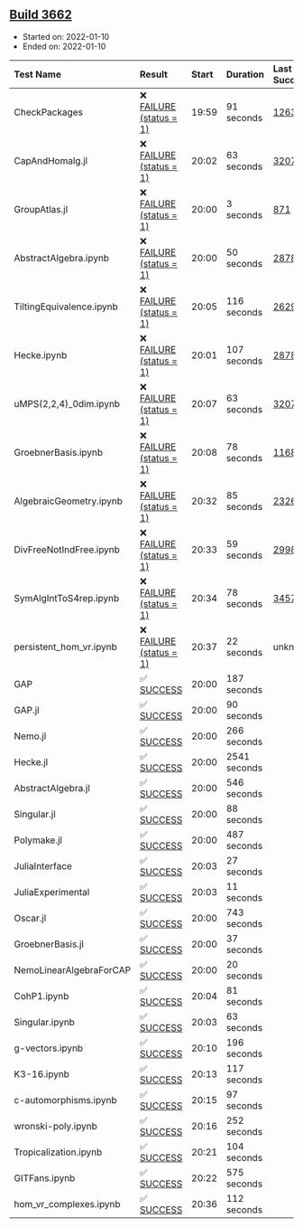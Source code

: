 ## [Build 3662](https://oscarci.mathematik.uni-kl.de/job/oscar-stable/3662/)

* Started on: 2022-01-10
* Ended on: 2022-01-10

| Test Name    | Result | Start | Duration | Last Success | First Failure |
|:-------------|:-------|:------|:---------|:-------------|:--------------|
| CheckPackages | ❌ [FAILURE (status = 1)](https://oscarci.mathematik.uni-kl.de/job/oscar-stable/3662/artifact/logs/build-3662/CheckPackages.log) | 19:59 | 91 seconds | [1263](https://oscarci.mathematik.uni-kl.de/job/oscar-stable/1263/) | [1264](https://oscarci.mathematik.uni-kl.de/job/oscar-stable/1264/) |
| CapAndHomalg.jl | ❌ [FAILURE (status = 1)](https://oscarci.mathematik.uni-kl.de/job/oscar-stable/3662/artifact/logs/build-3662/CapAndHomalg.jl.log) | 20:02 | 63 seconds | [3207](https://oscarci.mathematik.uni-kl.de/job/oscar-stable/3207/) | [3208](https://oscarci.mathematik.uni-kl.de/job/oscar-stable/3208/) |
| GroupAtlas.jl | ❌ [FAILURE (status = 1)](https://oscarci.mathematik.uni-kl.de/job/oscar-stable/3662/artifact/logs/build-3662/GroupAtlas.jl.log) | 20:00 | 3 seconds | [871](https://oscarci.mathematik.uni-kl.de/job/oscar-stable/871/) | [872](https://oscarci.mathematik.uni-kl.de/job/oscar-stable/872/) |
| AbstractAlgebra.ipynb | ❌ [FAILURE (status = 1)](https://oscarci.mathematik.uni-kl.de/job/oscar-stable/3662/artifact/logs/build-3662/AbstractAlgebra.ipynb.log) | 20:00 | 50 seconds | [2878](https://oscarci.mathematik.uni-kl.de/job/oscar-stable/2878/) | [2879](https://oscarci.mathematik.uni-kl.de/job/oscar-stable/2879/) |
| TiltingEquivalence.ipynb | ❌ [FAILURE (status = 1)](https://oscarci.mathematik.uni-kl.de/job/oscar-stable/3662/artifact/logs/build-3662/TiltingEquivalence.ipynb.log) | 20:05 | 116 seconds | [2629](https://oscarci.mathematik.uni-kl.de/job/oscar-stable/2629/) | [2630](https://oscarci.mathematik.uni-kl.de/job/oscar-stable/2630/) |
| Hecke.ipynb | ❌ [FAILURE (status = 1)](https://oscarci.mathematik.uni-kl.de/job/oscar-stable/3662/artifact/logs/build-3662/Hecke.ipynb.log) | 20:01 | 107 seconds | [2878](https://oscarci.mathematik.uni-kl.de/job/oscar-stable/2878/) | [2879](https://oscarci.mathematik.uni-kl.de/job/oscar-stable/2879/) |
| uMPS(2,2,4)_0dim.ipynb | ❌ [FAILURE (status = 1)](https://oscarci.mathematik.uni-kl.de/job/oscar-stable/3662/artifact/logs/build-3662/uMPS-2-2-4-_0dim.ipynb.log) | 20:07 | 63 seconds | [3207](https://oscarci.mathematik.uni-kl.de/job/oscar-stable/3207/) | [3208](https://oscarci.mathematik.uni-kl.de/job/oscar-stable/3208/) |
| GroebnerBasis.ipynb | ❌ [FAILURE (status = 1)](https://oscarci.mathematik.uni-kl.de/job/oscar-stable/3662/artifact/logs/build-3662/GroebnerBasis.ipynb.log) | 20:08 | 78 seconds | [1168](https://oscarci.mathematik.uni-kl.de/job/oscar-stable/1168/) | [1169](https://oscarci.mathematik.uni-kl.de/job/oscar-stable/1169/) |
| AlgebraicGeometry.ipynb | ❌ [FAILURE (status = 1)](https://oscarci.mathematik.uni-kl.de/job/oscar-stable/3662/artifact/logs/build-3662/AlgebraicGeometry.ipynb.log) | 20:32 | 85 seconds | [2326](https://oscarci.mathematik.uni-kl.de/job/oscar-stable/2326/) | [2327](https://oscarci.mathematik.uni-kl.de/job/oscar-stable/2327/) |
| DivFreeNotIndFree.ipynb | ❌ [FAILURE (status = 1)](https://oscarci.mathematik.uni-kl.de/job/oscar-stable/3662/artifact/logs/build-3662/DivFreeNotIndFree.ipynb.log) | 20:33 | 59 seconds | [2998](https://oscarci.mathematik.uni-kl.de/job/oscar-stable/2998/) | [2999](https://oscarci.mathematik.uni-kl.de/job/oscar-stable/2999/) |
| SymAlgIntToS4rep.ipynb | ❌ [FAILURE (status = 1)](https://oscarci.mathematik.uni-kl.de/job/oscar-stable/3662/artifact/logs/build-3662/SymAlgIntToS4rep.ipynb.log) | 20:34 | 78 seconds | [3457](https://oscarci.mathematik.uni-kl.de/job/oscar-stable/3457/) | [3458](https://oscarci.mathematik.uni-kl.de/job/oscar-stable/3458/) |
| persistent_hom_vr.ipynb | ❌ [FAILURE (status = 1)](https://oscarci.mathematik.uni-kl.de/job/oscar-stable/3662/artifact/logs/build-3662/persistent_hom_vr.ipynb.log) | 20:37 | 22 seconds | unknown | unknown |
| GAP | ✅ [SUCCESS](https://oscarci.mathematik.uni-kl.de/job/oscar-stable/3662/artifact/logs/build-3662/GAP.log) | 20:00 | 187 seconds |  |  |
| GAP.jl | ✅ [SUCCESS](https://oscarci.mathematik.uni-kl.de/job/oscar-stable/3662/artifact/logs/build-3662/GAP.jl.log) | 20:00 | 90 seconds |  |  |
| Nemo.jl | ✅ [SUCCESS](https://oscarci.mathematik.uni-kl.de/job/oscar-stable/3662/artifact/logs/build-3662/Nemo.jl.log) | 20:00 | 266 seconds |  |  |
| Hecke.jl | ✅ [SUCCESS](https://oscarci.mathematik.uni-kl.de/job/oscar-stable/3662/artifact/logs/build-3662/Hecke.jl.log) | 20:00 | 2541 seconds |  |  |
| AbstractAlgebra.jl | ✅ [SUCCESS](https://oscarci.mathematik.uni-kl.de/job/oscar-stable/3662/artifact/logs/build-3662/AbstractAlgebra.jl.log) | 20:00 | 546 seconds |  |  |
| Singular.jl | ✅ [SUCCESS](https://oscarci.mathematik.uni-kl.de/job/oscar-stable/3662/artifact/logs/build-3662/Singular.jl.log) | 20:00 | 88 seconds |  |  |
| Polymake.jl | ✅ [SUCCESS](https://oscarci.mathematik.uni-kl.de/job/oscar-stable/3662/artifact/logs/build-3662/Polymake.jl.log) | 20:00 | 487 seconds |  |  |
| JuliaInterface | ✅ [SUCCESS](https://oscarci.mathematik.uni-kl.de/job/oscar-stable/3662/artifact/logs/build-3662/JuliaInterface.log) | 20:03 | 27 seconds |  |  |
| JuliaExperimental | ✅ [SUCCESS](https://oscarci.mathematik.uni-kl.de/job/oscar-stable/3662/artifact/logs/build-3662/JuliaExperimental.log) | 20:03 | 11 seconds |  |  |
| Oscar.jl | ✅ [SUCCESS](https://oscarci.mathematik.uni-kl.de/job/oscar-stable/3662/artifact/logs/build-3662/Oscar.jl.log) | 20:00 | 743 seconds |  |  |
| GroebnerBasis.jl | ✅ [SUCCESS](https://oscarci.mathematik.uni-kl.de/job/oscar-stable/3662/artifact/logs/build-3662/GroebnerBasis.jl.log) | 20:00 | 37 seconds |  |  |
| NemoLinearAlgebraForCAP | ✅ [SUCCESS](https://oscarci.mathematik.uni-kl.de/job/oscar-stable/3662/artifact/logs/build-3662/NemoLinearAlgebraForCAP.log) | 20:00 | 20 seconds |  |  |
| CohP1.ipynb | ✅ [SUCCESS](https://oscarci.mathematik.uni-kl.de/job/oscar-stable/3662/artifact/logs/build-3662/CohP1.ipynb.log) | 20:04 | 81 seconds |  |  |
| Singular.ipynb | ✅ [SUCCESS](https://oscarci.mathematik.uni-kl.de/job/oscar-stable/3662/artifact/logs/build-3662/Singular.ipynb.log) | 20:03 | 63 seconds |  |  |
| g-vectors.ipynb | ✅ [SUCCESS](https://oscarci.mathematik.uni-kl.de/job/oscar-stable/3662/artifact/logs/build-3662/g-vectors.ipynb.log) | 20:10 | 196 seconds |  |  |
| K3-16.ipynb | ✅ [SUCCESS](https://oscarci.mathematik.uni-kl.de/job/oscar-stable/3662/artifact/logs/build-3662/K3-16.ipynb.log) | 20:13 | 117 seconds |  |  |
| c-automorphisms.ipynb | ✅ [SUCCESS](https://oscarci.mathematik.uni-kl.de/job/oscar-stable/3662/artifact/logs/build-3662/c-automorphisms.ipynb.log) | 20:15 | 97 seconds |  |  |
| wronski-poly.ipynb | ✅ [SUCCESS](https://oscarci.mathematik.uni-kl.de/job/oscar-stable/3662/artifact/logs/build-3662/wronski-poly.ipynb.log) | 20:16 | 252 seconds |  |  |
| Tropicalization.ipynb | ✅ [SUCCESS](https://oscarci.mathematik.uni-kl.de/job/oscar-stable/3662/artifact/logs/build-3662/Tropicalization.ipynb.log) | 20:21 | 104 seconds |  |  |
| GITFans.ipynb | ✅ [SUCCESS](https://oscarci.mathematik.uni-kl.de/job/oscar-stable/3662/artifact/logs/build-3662/GITFans.ipynb.log) | 20:22 | 575 seconds |  |  |
| hom_vr_complexes.ipynb | ✅ [SUCCESS](https://oscarci.mathematik.uni-kl.de/job/oscar-stable/3662/artifact/logs/build-3662/hom_vr_complexes.ipynb.log) | 20:36 | 112 seconds |  |  |
